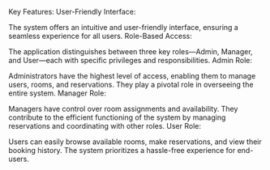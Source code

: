 Key Features:
User-Friendly Interface:

The system offers an intuitive and user-friendly interface, ensuring a seamless experience for all users.
Role-Based Access:

The application distinguishes between three key roles—Admin, Manager, and User—each with specific privileges and responsibilities.
Admin Role:

Administrators have the highest level of access, enabling them to manage users, rooms, and reservations. They play a pivotal role in overseeing the entire system.
Manager Role:

Managers have control over room assignments and availability. They contribute to the efficient functioning of the system by managing reservations and coordinating with other roles.
User Role:

Users can easily browse available rooms, make reservations, and view their booking history. The system prioritizes a hassle-free experience for end-users.
